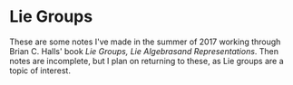 # Lie Groups

These are some notes I've made in the summer of 2017 working through Brian C. Halls' book *Lie Groups, Lie Algebrasand Representations*. Then notes are incomplete, but I plan on returning to these, as Lie groups are a topic of interest.
